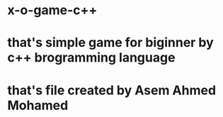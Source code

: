 # x-o-game-c++
# that's simple game for biginner by c++ brogramming language
# that's file created by Asem Ahmed Mohamed
